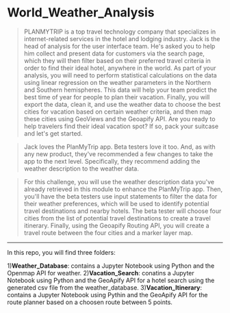 # World_Weather_Analysis

>PLANMYTRIP is a top travel technology company that specializes in internet-related services in the hotel and lodging industry. Jack is the head of analysis for the user interface team. He's asked you to help him collect and present data for customers via the search page, which they will then filter based on their preferred travel criteria in order to find their ideal hotel, anywhere in the world.
As part of your analysis, you will need to perform statistical calculations on the data using linear regression on the weather parameters in the Northern and Southern hemispheres. This data will help your team predict the best time of year for people to plan their vacation. Finally, you will export the data, clean it, and use the weather data to choose the best cities for vacation based on certain weather criteria, and then map these cities using GeoViews and the Geoapify API. Are you ready to help travelers find their ideal vacation spot? If so, pack your suitcase and let's get started.

>Jack loves the PlanMyTrip app. Beta testers love it too. And, as with any new product, they've recommended a few changes to take the app to the next level. Specifically, they recommend adding the weather description to the weather data.

>For this challenge, you will use the weather description data you've already retrieved in this module to enhance the PlanMyTrip app. Then, you'll have the beta testers use input statements to filter the data for their weather preferences, which will be used to identify potential travel destinations and nearby hotels. The beta tester will choose four cities from the list of potential travel destinations to create a travel itinerary. Finally, using the Geoapify Routing API, you will create a travel route between the four cities and a marker layer map.
_______________________________________________________________________________________________
In this repo, you will find three folders: 

1)**Weather_Database**: contains a Jupyter Notebook using Python and the Openmap API for weather. 
2)**Vacation_Search**: conatins a Jupyter Notebook using Python and the GeoApify API for a hotel search using the generated csv file from the weather_database. 
3)**Vacation_Itinerary**: contains a Jupyter Notebook using Pythin and the GeoApify API for the route planner based on a choosen route between 5 points. 
